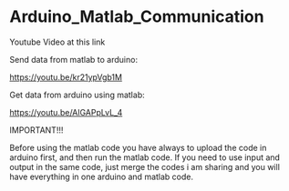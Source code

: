 # Arduino_Matlab_Communication

Youtube Video at this link

Send data from matlab to arduino:

https://youtu.be/kr21ypVgb1M

Get data from arduino using matlab:

https://youtu.be/AlGAPpLvL_4


IMPORTANT!!! 

Before using the matlab code you have always to upload the code in arduino first, and then run the matlab code. If you need to use input and output in the same code, just merge the codes i am sharing and you will have everything in one arduino and matlab code.
